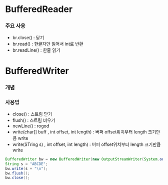 # BufferedReader

### 주요 사용
* br.close() : 닫기
* br.read() : 한글자만 읽어서 int로 반환
* br.readLine() : 한줄 읽기

# BufferedWriter

### 개념

### 사용법
* close() : 스트림 닫기
* flush() : 스트림 비우기
* newLine() : rogod
* write(char[] buff , int offset, int length) : 버퍼 offset위치부터 length 크기만큼 write
* write(STring s) , int offset, int length) : 버퍼 offset위치부터 length 크기만큼 write

```java
BufferedWriter bw = new BufferedWriter(new OutputStreamWriter(System.out));
String s = "ABCDE";
bw.write(s + "\n");
bw.flush();
bw.close();
```